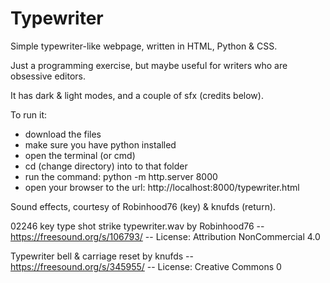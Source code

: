 # Typewriter

Simple typewriter-like webpage, written in HTML, Python & CSS. 

Just a programming exercise, but maybe useful for writers who are obsessive editors. 

It has dark & light modes, and a couple of sfx (credits below). 

To run it:
 - download the files
 - make sure you have python installed
 - open the terminal (or cmd)
 - cd (change directory) into to that folder
 - run the command: python -m http.server 8000
 - open your browser to the url: http://localhost:8000/typewriter.html

Sound effects, courtesy of Robinhood76 (key) & knufds (return).

  02246 key type shot strike typewriter.wav by Robinhood76 -- https://freesound.org/s/106793/ -- License: Attribution NonCommercial 4.0
  
  Typewriter bell & carriage reset by knufds -- https://freesound.org/s/345955/ -- License: Creative Commons 0
  
